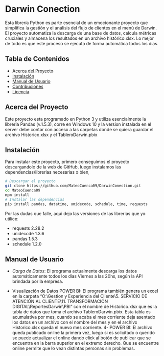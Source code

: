 # Darwin Conection
Esta librería Python es parte esencial de un emocionante proyecto que simplifica la gestión y el análisis del flujo de clientes en el menú de Darwin. 
El proyecto automatiza la descarga de una base de datos, calcula métricas cruciales y almacena los resultados en un archivo histórico.xlsx. 
Lo mejor de todo es que este proceso se ejecuta de forma automática todos los días.

## Tabla de Contenidos

- [Acerca del Proyecto](#acerca-del-proyecto)
- [Instalación](#instalación)
- [Manual de Usuario](#Manual-de-Usuario)
- [Contribuciones](#contribuciones)
- [Licencia](#licencia)

## Acerca del Proyecto

Este proyecto esta programado en Python 3 y utiliza esencialmente la libreria Pandas (v.1.5.3), corre en Windows 10 y la version instalada en el server debe contar con acceso a las carpetas donde se quiera guardar el archivo Historico.xlsx y el TableroDarwin.pbix


## Instalación

Para instalar este proyecto, primero conseguimos el proyecto descargandolo de la web de GitHub, luego instalamos las dependencias/librerias necesarias o bien,
```bash
# Descargar el proyecto
git clone https://github.com/MateoCuenca09/DarwinConection.git
cd MateoCuenca09
npm install
# Instalar las dependencias
pip install pandas, datatime, unidecode, schedule, time, requests
```
Por las dudas que falle, aqui dejo las versiones de las librerias que yo utilice:
- requests 2.28.2
- unidecode 1.3.6
- pandas 1.5.3
- schedule 1.2.0


## Manual de Usuario

- *Carga de Datos*: El programa actualmente descarga los datos automáticamente todos los días Viernes a las 20hs, según la API brindada por la empresa.
 
- Visualización de Datos POWER BI: El programa también genera un excel en la carpeta “O:\Gestion y Experiencia del Cliente\5. SERVICIO DE ATENCIÓN AL CLIENTE\11. TRANSFORMACIÓN DIGITAL\ReportesDarwin\PBI” con el nombre de Historico.xlsx que es la tabla de datos que toma el archivo TableroDarwin.pbix. Esta tabla es acumulativa por mes, cuando se acaba el mes corriente deja asentado los datos en un archivo con el nombre del mes y en el archivo Historico.xlsx queda el nuevo mes corriente.
4- POWER BI: El archivo queda publicado online la primera vez, luego si es solicitado o querido se puede actualizar el online dando click al botón de publicar que se encuentra en la barra superior en el extremo derecho. Que se encuentre online permite que lo vean distintas personas sin problemas.

